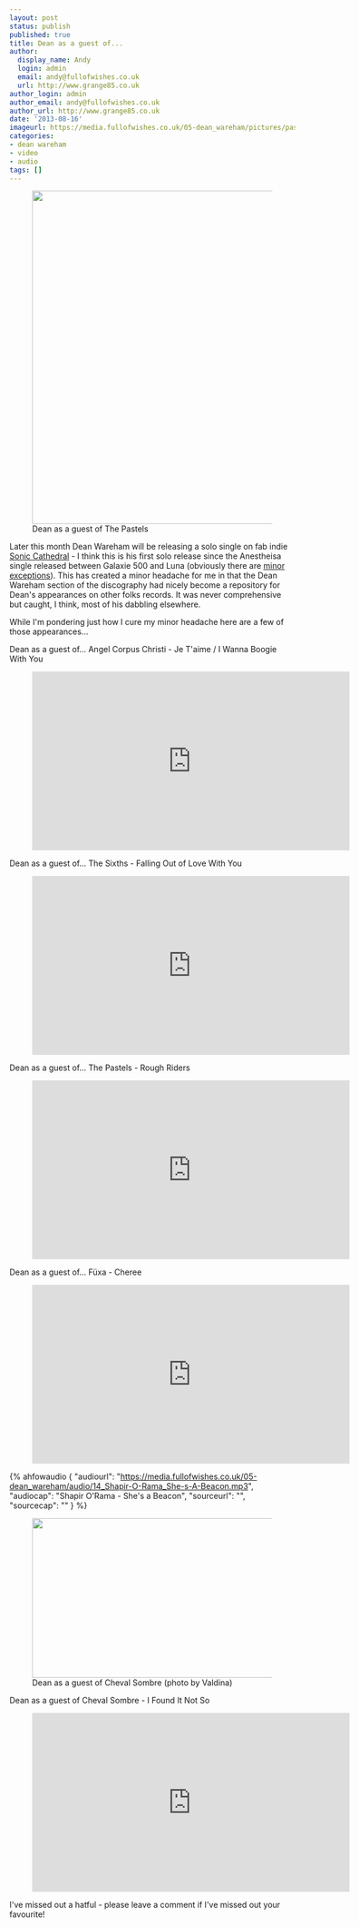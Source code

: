 ```yaml
---
layout: post
status: publish
published: true
title: Dean as a guest of...
author:
  display_name: Andy
  login: admin
  email: andy@fullofwishes.co.uk
  url: http://www.grange85.co.uk
author_login: admin
author_email: andy@fullofwishes.co.uk
author_url: http://www.grange85.co.uk
date: '2013-08-16'
imageurl: https://media.fullofwishes.co.uk/05-dean_wareham/pictures/pastelsgroop.jpg
categories:
- dean wareham
- video
- audio
tags: []
---
```

<p><figure class="caption aligncenter"><img src="https://media.fullofwishes.co.uk/05-dean_wareham/pictures/pastelsgroop.jpg" width="580" height="587" class /><figcaption class="caption-text"> Dean as a guest of The Pastels</figcaption></figure>
Later this month Dean Wareham will be releasing a solo single on fab indie <a href="http://www.soniccathedral.co.uk/">Sonic Cathedral</a> - I think this is his first solo release since the Anestheisa single released between Galaxie 500 and Luna (obviously there are <a href="/2013/08/07/originals-hey-you-by-pink-floyd-covered-by-dean-wareham/">minor exceptions</a>). This has created a minor headache for me in that the Dean Wareham section of the discography had nicely become a repository for Dean's appearances on other folks records. It was never comprehensive but caught, I think, most of his dabbling elsewhere.</p>
<p>While I'm pondering just how I cure my minor headache here are a few of those appearances...</p>
<p>Dean as a guest of... Angel Corpus Christi - Je T'aime / I Wanna Boogie With You<br />
</p>
<figure class="caption aligncenter"><iframe width="560" height="315" src="https://www.youtube-nocookie.com/embed/WNvzfy8zT44" frameborder="0" allowfullscreen></iframe><figcaption class="caption-text"></figcaption></figure>
<p><!--more Plenty more after the break...--></p>
<p>Dean as a guest of... The Sixths - Falling Out of Love With You<br />
</p>
<figure class="caption aligncenter"><iframe width="560" height="315" src="https://www.youtube-nocookie.com/embed/Ephn8t-fU48" frameborder="0" allowfullscreen></iframe><figcaption class="caption-text"></figcaption></figure>
<p>Dean as a guest of... The Pastels - Rough Riders<br />
</p>
<figure class="caption aligncenter"><iframe width="560" height="315" src="https://www.youtube-nocookie.com/embed/Qyu7e63psqE" frameborder="0" allowfullscreen></iframe><figcaption class="caption-text"></figcaption></figure>
<p>Dean as a guest of... Füxa - Cheree<br />
</p>
<figure class="caption aligncenter"><iframe width="560" height="315" src="https://www.youtube-nocookie.com/embed/Ug55Cs2xxZM" frameborder="0" allowfullscreen></iframe><figcaption class="caption-text"></figcaption></figure>

 {% ahfowaudio {
  "audiourl": "https://media.fullofwishes.co.uk/05-dean_wareham/audio/14_Shapir-O-Rama_She-s-A-Beacon.mp3",
  "audiocap": "Shapir O'Rama - She's a Beacon",
  "sourceurl": "",
  "sourcecap": ""
  } %}

<p><figure class="caption aligncenter"><a href="http://www.flickr.com/photos/r-e-c-e-i-v-e-d/3504815221/"><img src="https://farm4.staticflickr.com/3618/3504815221_5590ed297d.jpg" width="500" height="281" class /></a><figcaption class="caption-text"> Dean as a guest of Cheval Sombre (photo by Valdina)</figcaption></figure></p>
<p>Dean as a guest of Cheval Sombre - I Found It Not So<br />
</p>
<figure class="caption aligncenter"><iframe width="560" height="315" src="https://www.youtube-nocookie.com/embed/w326GYZKiU8" frameborder="0" allowfullscreen></iframe><figcaption class="caption-text"></figcaption></figure>
<p>I've missed out a hatful - please leave a comment if I've missed out your favourite!</p>
